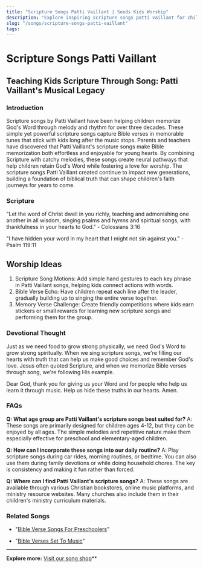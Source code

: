 ```yaml
---
title: "Scripture Songs Patti Vaillant | Seeds Kids Worship"
description: "Explore inspiring scripture songs patti vaillant for children's worship and faith development. Biblical music resources for families and ministry."
slug: "/songs/scripture-songs-patti-vaillant"
tags:
---
```


# Scripture Songs Patti Vaillant

## Teaching Kids Scripture Through Song: Patti Vaillant's Musical Legacy

### Introduction
Scripture songs by Patti Vaillant have been helping children memorize God's Word through melody and rhythm for over three decades. These simple yet powerful scripture songs capture Bible verses in memorable tunes that stick with kids long after the music stops. Parents and teachers have discovered that Patti Vaillant's scripture songs make Bible memorization both effortless and enjoyable for young hearts. By combining Scripture with catchy melodies, these songs create neural pathways that help children retain God's Word while fostering a love for worship. The scripture songs Patti Vaillant created continue to impact new generations, building a foundation of biblical truth that can shape children's faith journeys for years to come.

### Scripture
"Let the word of Christ dwell in you richly, teaching and admonishing one another in all wisdom, singing psalms and hymns and spiritual songs, with thankfulness in your hearts to God." - Colossians 3:16

"I have hidden your word in my heart that I might not sin against you." - Psalm 119:11

## Worship Ideas
1. Scripture Song Motions: Add simple hand gestures to each key phrase in Patti Vaillant songs, helping kids connect actions with words.
2. Bible Verse Echo: Have children repeat each line after the leader, gradually building up to singing the entire verse together.
3. Memory Verse Challenge: Create friendly competitions where kids earn stickers or small rewards for learning new scripture songs and performing them for the group.

### Devotional Thought
Just as we need food to grow strong physically, we need God's Word to grow strong spiritually. When we sing scripture songs, we're filling our hearts with truth that can help us make good choices and remember God's love. Jesus often quoted Scripture, and when we memorize Bible verses through song, we're following His example.

Dear God, thank you for giving us your Word and for people who help us learn it through music. Help us hide these truths in our hearts. Amen.

### FAQs
**Q: What age group are Patti Vaillant's scripture songs best suited for?**
A: These songs are primarily designed for children ages 4-12, but they can be enjoyed by all ages. The simple melodies and repetitive nature make them especially effective for preschool and elementary-aged children.

**Q: How can I incorporate these songs into our daily routine?**
A: Play scripture songs during car rides, morning routines, or bedtime. You can also use them during family devotions or while doing household chores. The key is consistency and making it fun rather than forced.

**Q: Where can I find Patti Vaillant's scripture songs?**
A: These songs are available through various Christian bookstores, online music platforms, and ministry resource websites. Many churches also include them in their children's ministry curriculum materials.

### Related Songs

- "[Bible Verse Songs For Preschoolers](/songs/bible-verse-songs-for-preschoolers/)"

- "[Bible Verses Set To Music](/songs/bible-verses-set-to-music/)"

---

**Explore more:** [Visit our song shop](https://seedskidsworship.com/shop)**

<!-- Schema Markup -->
<script type="application/ld+json">
{
  "@context": "https://schema.org",
  "@type": "MusicRecording",
  "name": "Scripture Songs Patti Vaillant",
  "byArtist": {
    "@type": "MusicGroup",
    "name": "Seeds Kids Worship"
  },
  "isFamilyFriendly": true,
  "url": "https://seedskidsworship.com/songs/scripture-songs-patti-vaillant/"
}
</script>